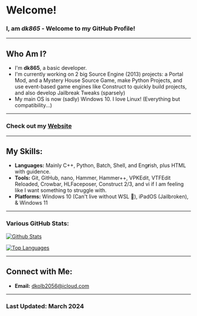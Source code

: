 # Welcome!

### I, am *dk865* - Welcome to my GitHub Profile!

---

## Who Am I?
- I'm **dk865**, a basic developer.
- I'm currently working on 2 big Source Engine (2013) projects: a Portal Mod, and a Mystery House Source Game, make Python Projects, and use event-based game engines like Construct to quickly build projects, and also develop Jailbreak Tweaks (sparsely)
- My main OS is now (sadly) Windows 10. I love Linux! (Everything but compatibility...)

---

### Check out my [Website](https://dk865.github.io/)

---

## My Skills:
- **Languages:** Mainly C++, Python, Batch, Shell, and Eng**r**ish, plus HTML with guidence.
- **Tools:** Git, GitHub, nano, Hammer, Hammer++, VPKEdit, VTFEdit Reloaded, Crowbar, HLFaceposer, Construct 2/3, and vi if I am feeling like I want something to struggle with.
- **Platforms:** Windows 10 (Can't live without WSL 🥳), iPadOS (Jailbroken), & Windows 11

---
### Various GitHub Stats:

[![Github Stats](https://github-readme-stats.vercel.app/api?username=dk865&show_icons=true&count_private=true&theme=dark)]()


[![Top Languages](https://github-readme-stats.vercel.app/api/top-langs/?username=dk865&layout=compact&langs_count=6&hide=assembly&theme=dark)]()

---

## Connect with Me:
- **Email:** dkolb2056@icloud.com

---

### Last Updated: March 2024
